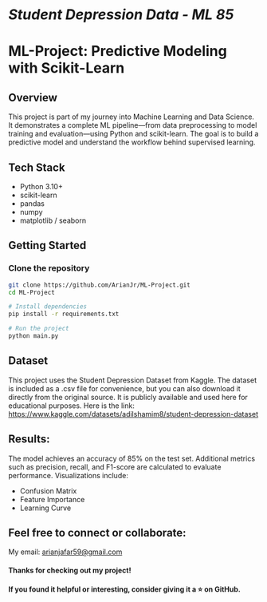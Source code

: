 # *Student Depression Data - ML 85*

# ML-Project: Predictive Modeling with Scikit-Learn

## Overview
This project is part of my journey into Machine Learning and Data Science. It demonstrates a complete ML pipeline—from data preprocessing to model training and evaluation—using Python and scikit-learn. The goal is to build a predictive model and understand the workflow behind supervised learning.

## Tech Stack
- Python 3.10+
- scikit-learn
- pandas
- numpy
- matplotlib / seaborn

##  Getting Started

### Clone the repository
```bash
git clone https://github.com/ArianJr/ML-Project.git
cd ML-Project

# Install dependencies
pip install -r requirements.txt

# Run the project
python main.py
```
## Dataset
This project uses the Student Depression Dataset from Kaggle.
The dataset is included as a .csv file for convenience, but you can also download it directly from the original source.
It is publicly available and used here for educational purposes.
Here is the link: https://www.kaggle.com/datasets/adilshamim8/student-depression-dataset

## Results:
The model achieves an accuracy of 85% on the test set.
Additional metrics such as precision, recall, and F1-score are calculated to evaluate performance.
Visualizations include:
- Confusion Matrix
- Feature Importance
- Learning Curve

## Feel free to connect or collaborate:
My email: arianjafar59@gmail.com

#### Thanks for checking out my project!
#### If you found it helpful or interesting, consider giving it a ⭐ on GitHub.
